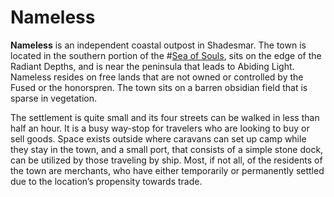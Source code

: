 # Nameless
**Nameless** is an independent coastal outpost in Shadesmar. The town is located in the southern portion of the #[Sea of Souls](sea-of-souls), sits on the edge of the Radiant Depths, and is near the peninsula that leads to Abiding Light. Nameless resides on free lands that are not owned or controlled by the Fused or the honorspren. The town sits on a barren obsidian field that is sparse in vegetation. 

The settlement is quite small and its four streets can be walked in less than half an hour. It is a busy way-stop for travelers who are looking to buy or sell goods. Space exists outside where caravans can set up camp while they stay in the town, and a small port, that consists of a simple stone dock, can be utilized by those traveling by ship. Most, if not all, of the residents of the town are merchants, who have either temporarily or permanently settled due to the location’s propensity towards trade.